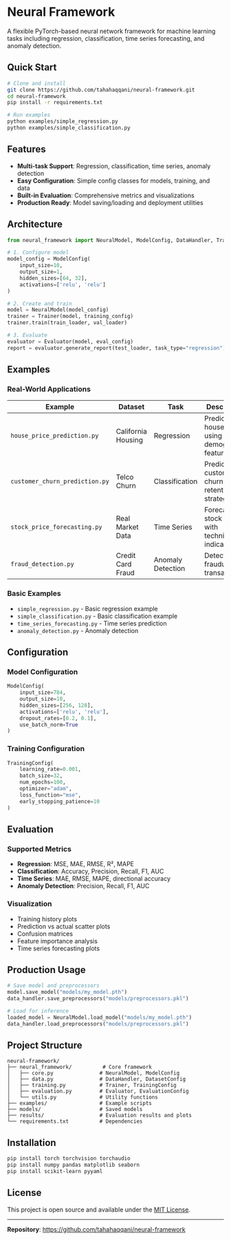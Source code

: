 # Neural Framework

A flexible PyTorch-based neural network framework for machine learning tasks including regression, classification, time series forecasting, and anomaly detection.

## Quick Start

```bash
# Clone and install
git clone https://github.com/tahahaqqani/neural-framework.git
cd neural-framework
pip install -r requirements.txt

# Run examples
python examples/simple_regression.py
python examples/simple_classification.py
```

## Features

- **Multi-task Support**: Regression, classification, time series, anomaly detection
- **Easy Configuration**: Simple config classes for models, training, and data
- **Built-in Evaluation**: Comprehensive metrics and visualizations
- **Production Ready**: Model saving/loading and deployment utilities

## Architecture

```python
from neural_framework import NeuralModel, ModelConfig, DataHandler, Trainer, Evaluator

# 1. Configure model
model_config = ModelConfig(
    input_size=10,
    output_size=1,
    hidden_sizes=[64, 32],
    activations=['relu', 'relu']
)

# 2. Create and train
model = NeuralModel(model_config)
trainer = Trainer(model, training_config)
trainer.train(train_loader, val_loader)

# 3. Evaluate
evaluator = Evaluator(model, eval_config)
report = evaluator.generate_report(test_loader, task_type="regression")
```

## Examples

### Real-World Applications

| Example                        | Dataset            | Task              | Description                                     |
| ------------------------------ | ------------------ | ----------------- | ----------------------------------------------- |
| `house_price_prediction.py`    | California Housing | Regression        | Predict house prices using demographic features |
| `customer_churn_prediction.py` | Telco Churn        | Classification    | Predict customer churn for retention strategies |
| `stock_price_forecasting.py`   | Real Market Data   | Time Series       | Forecast stock prices with technical indicators |
| `fraud_detection.py`           | Credit Card Fraud  | Anomaly Detection | Detect fraudulent transactions                  |

### Basic Examples

- `simple_regression.py` - Basic regression example
- `simple_classification.py` - Basic classification example
- `time_series_forecasting.py` - Time series prediction
- `anomaly_detection.py` - Anomaly detection

## Configuration

### Model Configuration

```python
ModelConfig(
    input_size=784,
    output_size=10,
    hidden_sizes=[256, 128],
    activations=['relu', 'relu'],
    dropout_rates=[0.2, 0.1],
    use_batch_norm=True
)
```

### Training Configuration

```python
TrainingConfig(
    learning_rate=0.001,
    batch_size=32,
    num_epochs=100,
    optimizer="adam",
    loss_function="mse",
    early_stopping_patience=10
)
```

## Evaluation

### Supported Metrics

- **Regression**: MSE, MAE, RMSE, R², MAPE
- **Classification**: Accuracy, Precision, Recall, F1, AUC
- **Time Series**: MAE, RMSE, MAPE, directional accuracy
- **Anomaly Detection**: Precision, Recall, F1, AUC

### Visualization

- Training history plots
- Prediction vs actual scatter plots
- Confusion matrices
- Feature importance analysis
- Time series forecasting plots

## Production Usage

```python
# Save model and preprocessors
model.save_model("models/my_model.pth")
data_handler.save_preprocessors("models/preprocessors.pkl")

# Load for inference
loaded_model = NeuralModel.load_model("models/my_model.pth")
data_handler.load_preprocessors("models/preprocessors.pkl")
```

## Project Structure

```
neural-framework/
├── neural_framework/          # Core framework
│   ├── core.py               # NeuralModel, ModelConfig
│   ├── data.py               # DataHandler, DatasetConfig
│   ├── training.py           # Trainer, TrainingConfig
│   ├── evaluation.py         # Evaluator, EvaluationConfig
│   └── utils.py              # Utility functions
├── examples/                 # Example scripts
├── models/                   # Saved models
├── results/                  # Evaluation results and plots
└── requirements.txt          # Dependencies
```

## Installation

```bash
pip install torch torchvision torchaudio
pip install numpy pandas matplotlib seaborn
pip install scikit-learn pyyaml
```

## License

This project is open source and available under the [MIT License](LICENSE).

---

**Repository**: https://github.com/tahahaqqani/neural-framework
